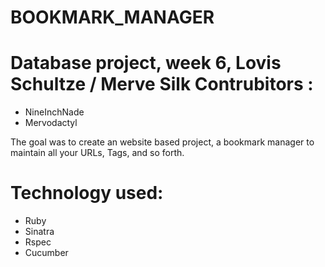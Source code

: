 BOOKMARK_MANAGER
================


Database project, week 6, Lovis Schultze / Merve Silk
Contrubitors :
==============
* NineInchNade
* Mervodactyl

The goal was to create an website based project, a bookmark manager to maintain all your URLs, Tags, and so forth.


Technology used:
================

* Ruby
* Sinatra
* Rspec
* Cucumber 


